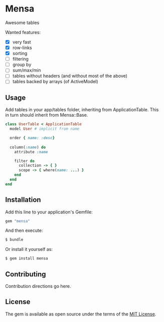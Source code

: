# Mensa
Awesome tables

Wanted features:
* [X] very fast
* [X] row-links
* [X] sorting
* [ ] filtering
* [ ] group by
* [ ] sum/max/min
* [ ] tables without headers (and without most of the above)
* [ ] tables backed by arrays (of ActiveModel)

## Usage

Add tables in your app/tables folder, inheriting from ApplicationTable.
This in turn should inherit from Mensa::Base.

```ruby
class UserTable < ApplicationTable
  model User # implicit from name

  order { name: :desc}
  
  column(:name) do
    attribute :name

    filter do
      collection -> { }
      scope -> { where(name: ...) }
    end
  end
end
```

## Installation
Add this line to your application's Gemfile:

```ruby
gem "mensa"
```

And then execute:
```bash
$ bundle
```

Or install it yourself as:
```bash
$ gem install mensa
```

## Contributing
Contribution directions go here.

## License
The gem is available as open source under the terms of the [MIT License](https://opensource.org/licenses/MIT).
